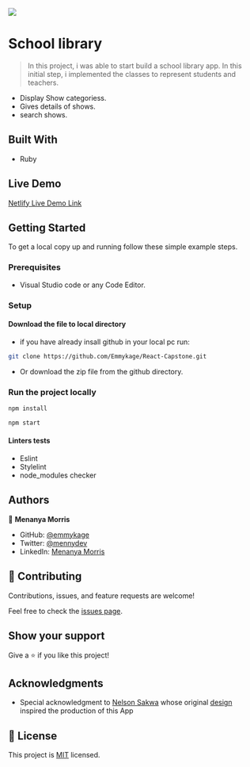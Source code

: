 ![](https://img.shields.io/badge/Microverse-blueviolet)

# School library

> In this project, i was able to start build a school library app. In this initial step, i implemented the classes to represent students and teachers.

- Display Show categoriess.
- Gives details of shows.
- search shows.

## Built With

- Ruby
## Live Demo

[Netlify Live Demo Link]()

## Getting Started

To get a local copy up and running follow these simple example steps.

### Prerequisites

- Visual Studio code or any Code Editor.

### Setup

#### Download the file to local directory

- if you have already insall github in your local pc run:

```sh
git clone https://github.com/Emmykage/React-Capstone.git
```

- Or download the zip file from the github directory.

### Run the project locally

```sh
npm install
```

```sh
npm start
```

#### Linters tests

- Eslint
- Stylelint
- node_modules checker

## Authors

👤 **Menanya Morris**

- GitHub: [@emmykage](https://github.com/Emmykage)
- Twitter: [@mennydev](https://twitter.com/mennydev)
- LinkedIn: [Menanya Morris](https://www.linkedin.com/in/morris-menanya)



## 🤝 Contributing

Contributions, issues, and feature requests are welcome!

Feel free to check the [issues page](../../issues/).

## Show your support

Give a ⭐️ if you like this project!

## Acknowledgments

- Special acknowledgment to [Nelson Sakwa](https://www.behance.net/sakwadesignstudio) whose original [design](https://www.behance.net/gallery/31579789/Ballhead-App-(Free-PSDs)) inspired the production of this App


## 📝 License

This project is [MIT](./MIT.md) licensed.
